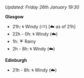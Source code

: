 *Updated: Friday 26th January 19:30*

**Glasgow**

* 21h: :cyclone: Windy (:partly_sunny:) [:cloud: as of 21h]
* 22h - 0h: :cyclone: Windy (:cloud:)
* 1h: :umbrella: Rainy
* 2h - 8h: :cyclone: Windy (:cloud:)

**Edinburgh**

* 21h - 8h: :cyclone: Windy (:cloud:)
